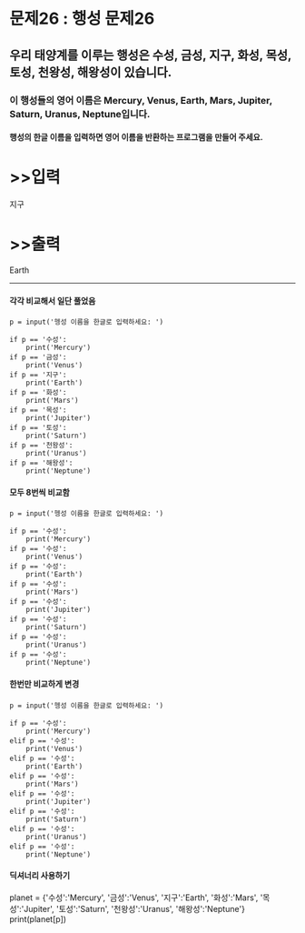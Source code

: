 # 문제26 : 행성 문제26
## 우리 태양계를 이루는 행성은 수성, 금성, 지구, 화성, 목성, 토성, 천왕성, 해왕성이 있습니다.
### 이 행성들의 영어 이름은 Mercury, Venus, Earth, Mars, Jupiter, Saturn, Uranus, Neptune입니다.

#### 행성의 한글 이름을 입력하면 영어 이름을 반환하는 프로그램을 만들어 주세요.

# >>입력
지구

# >>출력
Earth

------------------------------

#### 각각 비교해서 일단 풀었음
```
p = input('헹성 이름을 한글로 입력하세요: ')

if p == '수성':
    print('Mercury')
if p == '금성':
    print('Venus')
if p == '지구':
    print('Earth')
if p == '화성':
    print('Mars')
if p == '목성':
    print('Jupiter')
if p == '토성':
    print('Saturn')
if p == '천왕성':
    print('Uranus')
if p == '해왕성':
    print('Neptune')
```

#### 모두 8번씩 비교함

```
p = input('헹성 이름을 한글로 입력하세요: ')

if p == '수성':
    print('Mercury')
if p == '수성':
    print('Venus')
if p == '수성':
    print('Earth')
if p == '수성':
    print('Mars')
if p == '수성':
    print('Jupiter')
if p == '수성':
    print('Saturn')
if p == '수성':
    print('Uranus')
if p == '수성':
    print('Neptune')
```

#### 한번만 비교하게 변경

```
p = input('헹성 이름을 한글로 입력하세요: ')

if p == '수성':
    print('Mercury')
elif p == '수성':
    print('Venus')
elif p == '수성':
    print('Earth')
elif p == '수성':
    print('Mars')
elif p == '수성':
    print('Jupiter')
elif p == '수성':
    print('Saturn')
elif p == '수성':
    print('Uranus')
elif p == '수성':
    print('Neptune')
```

#### 딕셔너리 사용하기
planet = {'수성':'Mercury', '금성':'Venus', '지구':'Earth', '화성':'Mars', '목성':'Jupiter', '토성':'Saturn', '천왕성':'Uranus', '해왕성':'Neptune'}
print(planet[p])